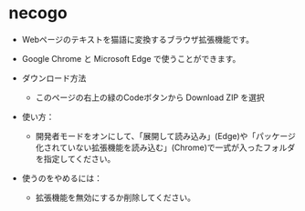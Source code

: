 # necogo
- Webページのテキストを猫語に変換するブラウザ拡張機能です。
- Google Chrome と Microsoft Edge で使うことができます。

- ダウンロード方法
    - このページの右上の緑のCodeボタンから Download ZIP を選択

- 使い方：
    - 開発者モードをオンにして、「展開して読み込み」(Edge)や「パッケージ化されていない拡張機能を読み込む」(Chrome)で一式が入ったフォルダを指定してください。

- 使うのをやめるには：
    - 拡張機能を無効にするか削除してください。
